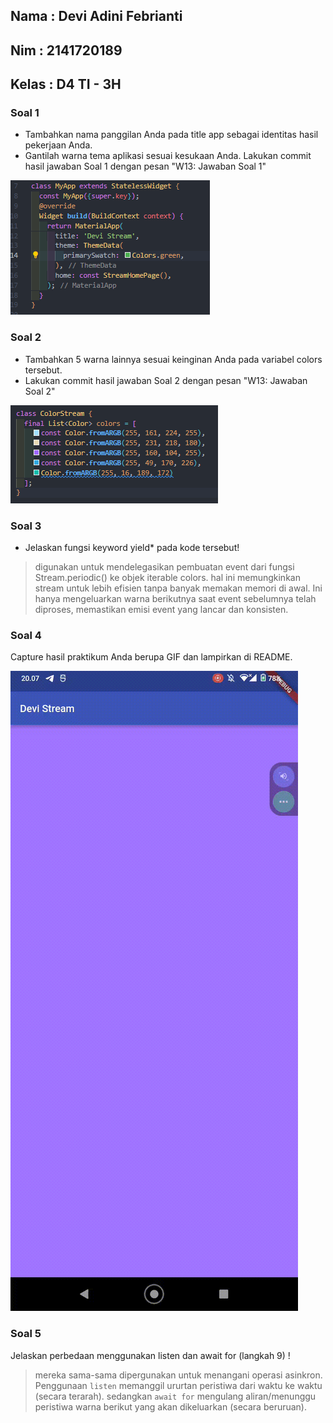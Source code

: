 ## Nama     : Devi Adini Febrianti
## Nim      : 2141720189
## Kelas    : D4 TI - 3H

### Soal 1

- Tambahkan nama panggilan Anda pada title app sebagai identitas hasil pekerjaan Anda.
- Gantilah warna tema aplikasi sesuai kesukaan Anda.
Lakukan commit hasil jawaban Soal 1 dengan pesan "W13: Jawaban Soal 1"

![Getting Started](docs/1.PNG)

### Soal 2
- Tambahkan 5 warna lainnya sesuai keinginan Anda pada variabel colors tersebut.
- Lakukan commit hasil jawaban Soal 2 dengan pesan "W13: Jawaban Soal 2"

![Getting Started](docs/2.PNG)

### Soal 3
- Jelaskan fungsi keyword yield* pada kode tersebut!
> digunakan untuk mendelegasikan pembuatan event dari fungsi Stream.periodic() ke objek iterable colors. hal ini memungkinkan stream untuk lebih efisien tanpa banyak memakan memori di awal. Ini hanya mengeluarkan warna berikutnya saat event sebelumnya telah diproses, memastikan emisi event yang lancar dan konsisten.

### Soal 4
Capture hasil praktikum Anda berupa GIF dan lampirkan di README.

![Getting Started](docs/3.gif)

### Soal 5
Jelaskan perbedaan menggunakan listen dan await for (langkah 9) !
> mereka sama-sama dipergunakan untuk menangani operasi asinkron. Penggunaan `listen` memanggil ururtan peristiwa dari waktu ke waktu (secara terarah). sedangkan `await for` mengulang aliran/menunggu peristiwa warna berikut yang akan dikeluarkan (secara beruruan).